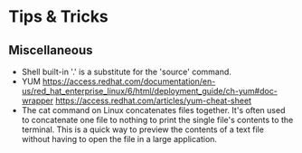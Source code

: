 # Tips & Tricks

## Miscellaneous
- Shell built-in '.' is a substitute for the 'source' command.
- YUM
      https://access.redhat.com/documentation/en-us/red_hat_enterprise_linux/6/html/deployment_guide/ch-yum#doc-wrapper
      https://access.redhat.com/articles/yum-cheat-sheet
- The cat command on Linux concatenates files together. It's often used to concatenate one file to nothing to print the single file's contents to the terminal. This is a quick way to preview the contents of a text file without having to open the file in a large application.
